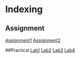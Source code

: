 # Indexing
## Assignment

[Assignment1](https://github.com/Ggarii/EAD/tree/main/Assignment/Assignment1)
[Assignment2]()

##Practical
[Lab1](https://github.com/Ggarii/EAD/tree/main/Practical/Lab1)
[Lab2](https://github.com/Ggarii/EAD/tree/main/Practical/Lab2)
[Lab3](https://github.com/Ggarii/EAD/tree/main/Practical/Lab3)
[Lab4](https://github.com/Ggarii/EAD/tree/main/Practical/Lab4)